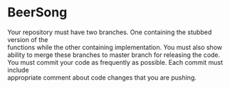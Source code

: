 # BeerSong
Your	 repository	 must	 have	 two	 branches.	 One	 containing	 the	 stubbed	 version	 of	 the	
functions	 while	 the	 other	 containing	 implementation.	 You	 must	 also	 show	 ability	 to	
merge	these	branches	to	master	branch	for	releasing	the	code.
You	 must	 commit your	 code	 as	 frequently	 as	 possible.	 Each	 commit	 must	 include	
appropriate comment	about	code	changes	that	you	are	pushing.
